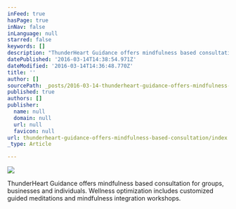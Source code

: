 ```yaml
---
inFeed: true
hasPage: true
inNav: false
inLanguage: null
starred: false
keywords: []
description: "ThunderHeart Guidance offers mindfulness based consultation for groups, businesses and individuals. Wellness optimization includes customized guided meditations and mindfulness integration workshops.\_"
datePublished: '2016-03-14T14:38:54.971Z'
dateModified: '2016-03-14T14:36:48.770Z'
title: ''
author: []
sourcePath: _posts/2016-03-14-thunderheart-guidance-offers-mindfulness-based-consultation.md
published: true
authors: []
publisher:
  name: null
  domain: null
  url: null
  favicon: null
url: thunderheart-guidance-offers-mindfulness-based-consultation/index.html
_type: Article

---
```

![](https://the-grid-user-content.s3-us-west-2.amazonaws.com/827c08b9-8d43-4ac1-8307-b8bcc2d9b092.jpg)

ThunderHeart Guidance offers mindfulness based consultation for groups, businesses and individuals. Wellness optimization includes customized guided meditations and mindfulness integration workshops.
